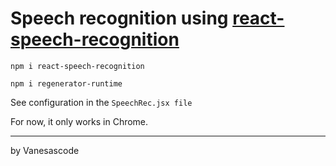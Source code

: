 # Speech recognition using [react-speech-recognition](https://www.npmjs.com/package/react-speech-recognition#supported-browsers)

`npm i react-speech-recognition`

`npm i regenerator-runtime`

See configuration in the `SpeechRec.jsx file`

For now, it only works in Chrome.

---

by Vanesascode
